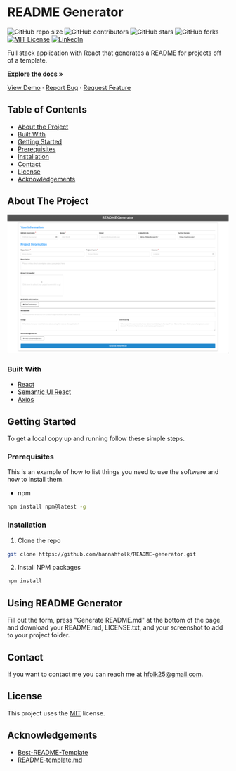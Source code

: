 # README Generator
![GitHub repo size](https://img.shields.io/github/repo-size/hannahfolk/README-generator)
![GitHub contributors](https://img.shields.io/github/contributors/hannahfolk/README-generator)
![GitHub stars](https://img.shields.io/github/stars/hannahfolk/README-generator?style=social)
![GitHub forks](https://img.shields.io/github/forks/hannahfolk/README-generator?style=social)
[![MIT License][license-shield]][license-url]
[![LinkedIn][linkedin-shield]][linkedin-url]
    
Full stack application with React that generates a README for projects off of a template.
    
<a href="https://github.com/hannahfolk/README-generator"><strong>Explore the docs »</strong></a>
    
<a href="https://hannahfolk/github.io/README-generator">View Demo</a>
·
<a href="https://github.com/hannahfolk/README-generator/issues">Report Bug</a>
·
<a href="https://github.com/hannahfolk/README-generator/issues">Request Feature</a>
    
## Table of Contents
    
* [About the Project](#about-the-project)
* [Built With](#built-with)
* [Getting Started](#getting-started)
* [Prerequisites](#prerequisites)
* [Installation](#installation)
* [Contact](#contact)
* [License](#license)
* [Acknowledgements](#acknowledgements)
    
## About The Project
    
[![Product Name Screen Shot][product-screenshot]]()


### Built With
      
* [React](https://reactjs.com/)
* [Semantic UI React](https://react.semantic-ui.com/)
* [Axios](https://www.npmjs.com/package/axios)    
    
## Getting Started
    
To get a local copy up and running follow these simple steps.
    
### Prerequisites
    
This is an example of how to list things you need to use the software and how to install them.
* npm
```sh
npm install npm@latest -g
```
    
### Installation
    
1. Clone the repo
```sh
git clone https://github.com/hannahfolk/README-generator.git
```
2. Install NPM packages
```sh
npm install
```
    
    
## Using README Generator
    
Fill out the form, press "Generate README.md" at the bottom of the page, and download your README.md, LICENSE.txt, and your screenshot to add to your project folder.
    
    
## Contact
    
If you want to contact me you can reach me at [hfolk25@gmail.com](hfolk25@gmail.com).
    
    
## License
        
This project uses the [MIT][license-url] license.
    
## Acknowledgements
* [Best-README-Template](https://github.com/othneildrew/Best-README-Template)
* [README-template.md](https://github.com/scottydocs/README-template.md)

[repo-size-shield]: https://img.shields.io/github/repo-size/hannahfolk/README-generator
[contributors-shield]: https://img.shields.io/github/contributors/hannahfolk/README-generator
[contributors-url]: https://github.com/hannahfolk/README-generator/graphs/contributors
[forks-shield]: https://img.shields.io/github/forks/hannahfolk/README-generator
[forks-url]: https://github.com/hannahfolk/README-generator/network/members
[stars-shield]: https://img.shields.io/github/stars/hannahfolk/README-generator?style=social
[stars-url]: https://github.com/hannahfolk/README-generator/stargazers
[issues-shield]: https://img.shields.io/github/issues/hannahfolk/README-generator
[issues-url]: https://github.com/hannahfolk/README-generator/issues
[license-shield]: https://img.shields.io/badge/license-MIT-green
[license-url]: https://github.com/hannahfolk/README-generator/blob/master/LICENSE.txt
[linkedin-shield]: https://img.shields.io/badge/-LinkedIn-black.svg?&logo=linkedin&colorB=555
[linkedin-url]: https://linkedin.com/in/hannahfolk
[product-screenshot]: images/screenshot.jpg
